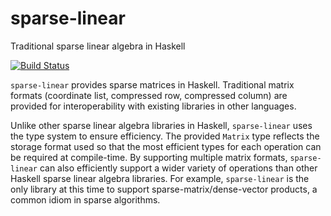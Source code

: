 sparse-linear
=============

Traditional sparse linear algebra in Haskell

[![Build Status](https://travis-ci.org/ttuegel/sparse-linear.svg?branch=master)](https://travis-ci.org/ttuegel/sparse-linear)

`sparse-linear` provides sparse matrices in Haskell. Traditional matrix formats
(coordinate list, compressed row, compressed column) are provided for
interoperability with existing libraries in other languages.

Unlike other sparse linear algebra libraries in Haskell, `sparse-linear` uses
the type system to ensure efficiency. The provided `Matrix` type reflects the
storage format used so that the most efficient types for each operation can be
required at compile-time. By supporting multiple matrix formats, `sparse-linear`
can also efficiently support a wider variety of operations than other Haskell
sparse linear algebra libraries. For example, `sparse-linear` is the only
library at this time to support sparse-matrix/dense-vector products, a common
idiom in sparse algorithms.
